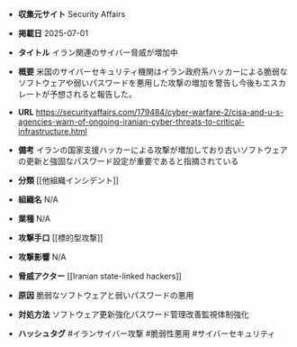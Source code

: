- **収集元サイト**
Security Affairs

- **掲載日**
2025-07-01

- **タイトル**
イラン関連のサイバー脅威が増加中

- **概要**
米国のサイバーセキュリティ機関はイラン政府系ハッカーによる脆弱なソフトウェアや弱いパスワードを悪用した攻撃の増加を警告し今後もエスカレートが予想されると報告した。

- **URL**
https://securityaffairs.com/179484/cyber-warfare-2/cisa-and-u-s-agencies-warn-of-ongoing-iranian-cyber-threats-to-critical-infrastructure.html

- **備考**
イランの国家支援ハッカーによる攻撃が増加しており古いソフトウェアの更新と強固なパスワード設定が重要であると指摘されている

- **分類**
[[他組織インシデント]]

- **組織名**
N/A

- **業種**
N/A

- **攻撃手口**
[[標的型攻撃]]

- **攻撃影響**
N/A

- **脅威アクター**
[[Iranian state-linked hackers]]

- **原因**
脆弱なソフトウェアと弱いパスワードの悪用

- **対処方法**
ソフトウェア更新強化パスワード管理改善監視体制強化

- **ハッシュタグ**
#イランサイバー攻撃 #脆弱性悪用 #サイバーセキュリティ
